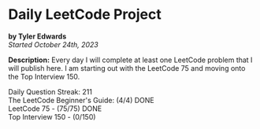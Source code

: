 # Daily LeetCode Project
**by Tyler Edwards**  
*Started October 24th, 2023*

**Description:** Every day I will complete at least one LeetCode problem that I will publish here. I am starting out with the LeetCode 75 and moving onto the Top Interview 150.

Daily Question Streak: 211  
The LeetCode Beginner's Guide: (4/4) DONE  
LeetCode 75 - (75/75) DONE  
Top Interview 150 - (0/150)  
